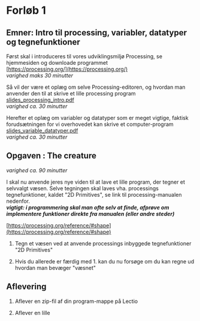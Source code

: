 # Forløb 1 
## Emner: Intro til processing, variabler, datatyper og tegnefunktioner

Først skal i introduceres til vores udviklingsmiljø Processing, se hjemmesiden og downloade programmet  
[https://processing.org/](https://processing.org/)  
*varighed maks 30 minutter*  

Så vil der være et oplæg om selve Processing-editoren, og hvordan man anvender den til at skrive et lille processing program   
[slides_processing_intro.pdf](slides_processing_intro.pdf)  
*varighed ca. 30 minutter*    

Herefter et oplæg om variabler og datatyper som er meget vigtige, faktisk forudsætningen for vi overhovedet kan skrive et computer-program   
[slides_variable_datatyper.pdf](slides_variable_datatyper.pdf)  
*varighed ca. 30 minutter*    

## Opgaven : The creature 
*varighed ca. 90 minutter*  

I skal nu anvende jeres nye viden til at lave et lille program, der tegner et selvvalgt væsen. 
Selve tegningen skal laves vha. processings tegnefunktioner, kaldet "2D Primitives", se link til processing-manualen nedenfor.  
***vigtigt: i programmering skal man ofte selv at finde, afprøve om implementere funktioner direkte fra manualen (eller andre steder)*** 
  
[https://processing.org/reference/#shape](https://processing.org/reference/#shape)

1. Tegn et væsen ved at anvende processings inbyggede tegnefunktioner "2D Primitives"

2. Hvis du allerede er færdig med 1. kan du nu forsøge om du kan regne ud hvordan man bevæger "væsnet"

## Aflevering

1. Aflever en zip-fil af din program-mappe på Lectio

2. Aflever en lille 
